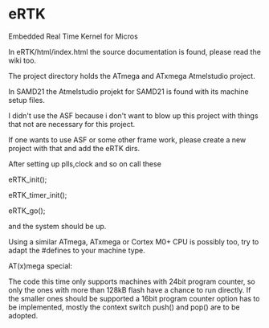 # eRTK
Embedded Real Time Kernel for Micros

In eRTK/html/index.html the source documentation is found, 
please read the wiki too.

The project directory holds the ATmega and ATxmega Atmelstudio project.

In SAMD21 the Atmelstudio projekt for SAMD21 is found with its machine setup files.

I didn't use the ASF because i don't want to blow up this project with things that not are necessary for this project.

If one wants to use ASF or some other frame work, please create a new project with that and add the eRTK dirs.

After setting up plls,clock and so on call these

  eRTK_init();

  eRTK_timer_init();

  eRTK_go();

and the system should be up.

Using a similar ATmega, ATxmega or Cortex M0+ CPU is possibly too, try to adapt the #defines to your machine type.

AT(x)mega special: 

The code this time only supports machines with 24bit program counter, so only the ones with more than 128kB flash have a chance to run directly. If the smaller ones should be supported a 16bit program counter option has to be implemented, mostly the context switch push() and pop() are to be adopted.

